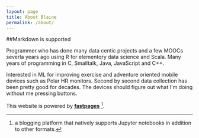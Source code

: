 ```yaml
---
layout: page
title: About Blaine
permalink: /about/
---
```


##Markdown is supported

Programmer who has done many data centic projects and a few MOOCs severla years ago using R for elementqry data science and Scala. Many years of programming in C, Smalltalk, Java, JavaScript and C++.

Interested in ML for improving exercise and adventure oriented mobile devices such as Polar HR monitors. Second by second data collection has been pretty good for decades. The devices should figure out what I'm doing without me pressing buttons.


This website is powered by **[fastpages](https://github.com/fastai/fastpages)** [^1].



[^1]:a blogging platform that natively supports Jupyter notebooks in addition to other formats.
